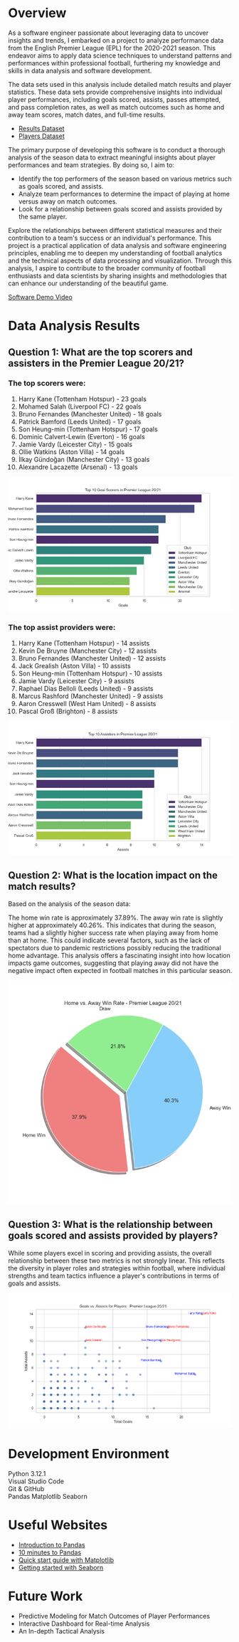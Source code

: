 # Overview

As a software engineer passionate about leveraging data to uncover insights and trends, I embarked on a project to analyze performance data from the English Premier League (EPL) for the 2020-2021 season. This endeavor aims to apply data science techniques to understand patterns and performances within professional football, furthering my knowledge and skills in data analysis and software development.

The data sets used in this analysis include detailed match results and player statistics. These data sets provide comprehensive insights into individual player performances, including goals scored, assists, passes attempted, and pass completion rates, as well as match outcomes such as home and away team scores, match dates, and full-time results.

-   [Results Dataset](https://www.kaggle.com/datasets/irkaal/english-premier-league-results)
-   [Players Dataset](https://www.kaggle.com/datasets/rajatrc1705/english-premier-league202021)

The primary purpose of developing this software is to conduct a thorough analysis of the season data to extract meaningful insights about player performances and team strategies. By doing so, I aim to:

-   Identify the top performers of the season based on various metrics such as goals scored, and assists.
-   Analyze team performances to determine the impact of playing at home versus away on match outcomes.
-   Look for a relationship between goals scored and assists provided by the same player.

Explore the relationships between different statistical measures and their contribution to a team's success or an individual's performance.
This project is a practical application of data analysis and software engineering principles, enabling me to deepen my understanding of football analytics and the technical aspects of data processing and visualization. Through this analysis, I aspire to contribute to the broader community of football enthusiasts and data scientists by sharing insights and methodologies that can enhance our understanding of the beautiful game.

[Software Demo Video](https://youtu.be/PbGkYJz-d4o)

# Data Analysis Results

## Question 1: What are the top scorers and assisters in the Premier League 20/21?

### The top scorers were:

1. Harry Kane (Tottenham Hotspur) - 23 goals
2. Mohamed Salah (Liverpool FC) - 22 goals
3. Bruno Fernandes (Manchester United) - 18 goals
4. Patrick Bamford (Leeds United) - 17 goals
5. Son Heung-min (Tottenham Hotspur) - 17 goals
6. Dominic Calvert-Lewin (Everton) - 16 goals
7. Jamie Vardy (Leicester City) - 15 goals
8. Ollie Watkins (Aston Villa) - 14 goals
9. İlkay Gündoğan (Manchester City) - 13 goals
10. Alexandre Lacazette (Arsenal) - 13 goals

![Top 10 Scorers](graphs/top_scorers.png)

### The top assist providers were:

1. Harry Kane (Tottenham Hotspur) - 14 assists
2. Kevin De Bruyne (Manchester City) - 12 assists
3. Bruno Fernandes (Manchester United) - 12 assists
4. Jack Grealish (Aston Villa) - 10 assists
5. Son Heung-min (Tottenham Hotspur) - 10 assists
6. Jamie Vardy (Leicester City) - 9 assists
7. Raphael Dias Belloli (Leeds United) - 9 assists
8. Marcus Rashford (Manchester United) - 9 assists
9. Aaron Cresswell (West Ham United) - 8 assists
10. Pascal Groß (Brighton) - 8 assists

![Top 10 Assisters](graphs/top_assisters.png)

## Question 2: What is the location impact on the match results?

Based on the analysis of the season data:

The home win rate is approximately 37.89%.
The away win rate is slightly higher at approximately 40.26%.
This indicates that during the season, teams had a slightly higher success rate when playing away from home than at home.
This could indicate several factors, such as the lack of spectators due to pandemic restrictions possibly reducing the traditional home advantage.
This analysis offers a fascinating insight into how location impacts game outcomes, suggesting that playing away did not have the negative impact often expected in football matches in this particular season.

![Locations Win Rate](graphs/location_win_rate.png)

## Question 3: What is the relationship between goals scored and assists provided by players?

While some players excel in scoring and providing assists, the overall relationship between these two metrics is not strongly linear. This reflects the diversity in player roles and strategies within football, where individual strengths and team tactics influence a player's contributions in terms of goals and assists.

![Goals and Assists by Players](graphs/relathionships.png)

# Development Environment

Python 3.12.1  
Visual Studio Code  
Git & GitHub  
Pandas
Matplotlib
Seaborn

# Useful Websites

-   [Introduction to Pandas](https://pandas.pydata.org/docs/getting_started/index.html)
-   [10 minutes to Pandas](https://pandas.pydata.org/docs/user_guide/10min.html#min)
-   [Quick start guide with Matplotlib](https://matplotlib.org/stable/users/explain/quick_start.html)
-   [Getting started with Seaborn](https://seaborn.pydata.org/installing.html#installing-and-getting-started)

# Future Work

-   Predictive Modeling for Match Outcomes of Player Performances
-   Interactive Dashboard for Real-time Analysis
-   An In-depth Tactical Analysis
